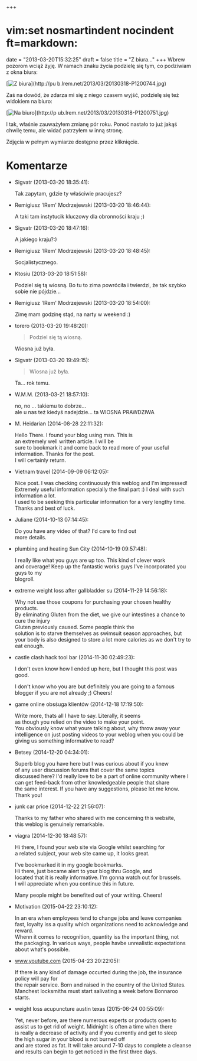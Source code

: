 +++
# vim:set nosmartindent nocindent ft=markdown:
date = "2013-03-20T15:32:25"
draft = false
title = "Z biura..."
+++
Wbrew pozorom wciąż żyję. W ramach znaku życia podzielę się tym, co podziwiam
z okna biura:

[![Z biura](http://pub.lrem.net/2013/03/20130318-P1200744-mini.jpg)](http://pu
b.lrem.net/2013/03/20130318-P1200744.jpg)

Zaś na dowód, że zdarza mi się z niego czasem wyjść, podzielę się też widokiem
na biuro:

[![Na biuro](http://pub.lrem.net/2013/03/20130318-P1200751-mini.jpg)](http://p
ub.lrem.net/2013/03/20130318-P1200751.jpg)

I tak, właśnie zauważyłem zmianę pór roku. Ponoć nastało to już jakąś chwilę
temu, ale widać patrzyłem w inną stronę.

Zdjęcia w pełnym wymiarze dostępne przez kliknięcie.

# Komentarze

* Sigvatr (2013-03-20 18:35:41): <p>Tak zapytam, gdzie ty właściwie
  pracujesz?</p>
* Remigiusz 'lRem' Modrzejewski (2013-03-20 18:46:44): <p>A taki tam instytucik
  kluczowy dla obronności kraju ;)</p>
* Sigvatr (2013-03-20 18:47:16): <p>A jakiego kraju?:)</p>
* Remigiusz 'lRem' Modrzejewski (2013-03-20 18:48:45): <p>Socjalistycznego.</p>
* Ktosiu (2013-03-20 18:51:58): <p>Podziel się tą wiosną. Bo tu to zima
  powróciła i twierdzi, że tak szybko sobie nie pójdzie...</p>
* Remigiusz 'lRem' Modrzejewski (2013-03-20 18:54:00): <p>Zimę mam godzinę stąd,
  na narty w weekend :)</p>
* torero (2013-03-20 19:48:20): <blockquote>   <p>Podziel się tą wiosną.</p>
  </blockquote>  <p>Wiosna już była.</p>
* Sigvatr (2013-03-20 19:49:15): <blockquote>   <p>Wiosna już była.</p>
  </blockquote>  <p>Ta... rok temu.</p>
* W.M.M. (2013-03-21 18:57:10): <p>no,  no ... takiemu to dobrze...<br /> ale u
  nas też kiedyś nadejdzie... ta WIOSNA PRAWDZIWA</p>
* M. Heidarian (2014-08-28 22:11:32): <p>Hello There. I found your blog using
  msn. This is <br /> an extremely well written article. I will be <br /> sure
  to bookmark it and come back to read more of your useful information. Thanks
  for the post.<br /> I will certainly return.</p>
* Vietnam travel (2014-09-09 06:12:05): <p>Nice post. I was checking
  continuously this weblog and I'm impressed!<br /> Extremely useful information
  specially the final part :) I deal with such information a lot.<br /> I used
  to be seeking this particular information for a very lengthy time.<br />
  Thanks and best of luck.</p>
* Juliane (2014-10-13 07:14:45): <p>Do you have any video of that? I'd care to
  find out <br /> more details.</p>
* plumbing and heating Sun City (2014-10-19 09:57:48): <p>I really like what you
  guys are up too. This kind of clever work <br /> and coverage! Keep up the
  fantastic works guys I've incorporated you guys to my <br /> blogroll.</p>
* extreme weight loss after gallbladder su (2014-11-29 14:56:18): <p>Why not use
  those coupons for purchasing your chosen healthy products.<br /> By
  eliminating Gluten from the diet, we give our intestines a chance to cure the
  injury <br /> Gluten previously caused. Some people think the <br /> solution
  is to starve themselves as swimsuit season approaches, but <br /> your body is
  also designed to store a lot more calories as we don't try to eat enough.</p>
* castle clash hack tool bar (2014-11-30 02:49:23): <p>I don't even know how I
  ended up here, but I thought this post was good.</p>  <p>I don't know who you
  are but definitely you are going to a famous blogger if you are not already ;)
  Cheers!</p>
* game online obsśuga klientów (2014-12-18 17:19:50): <p>Write more, thats all I
  have to say. Literally, it seems <br /> as though you relied on the video to
  make your point.<br /> You obviously know what youre talking about, why throw
  away your intelligence on just posting videos to your weblog when you could be
  giving us something informative to read?</p>
* Betsey (2014-12-20 04:34:01): <p>Superb blog you have here but I was curious
  about if you knew <br /> of any user discussion forums that cover the same
  topics <br /> discussed here? I'd really love to be a part of online community
  where I <br /> can get feed-back from other knowledgeable people that share
  <br /> the same interest. If you have any suggestions, please let me know.<br
  /> Thank you!</p>
* junk car price (2014-12-22 21:56:07): <p>Thanks to my father who shared with
  me concerning this website, <br /> this weblog is genuinely remarkable.</p>
* viagra (2014-12-30 18:48:57): <p>Hi there, I found your web site via Google
  whilst searching for <br /> a related subject, your web site came up, it looks
  great.</p>  <p>I've bookmarked it in my google bookmarks.<br /> Hi there, just
  became alert to your blog thru Google, and <br /> located that it is really
  informative. I'm gonna watch out for brussels.<br /> I will appreciate when
  you continue this in future.</p>  <p>Many people might be benefited out of
  your writing. Cheers!</p>
* Motivation (2015-04-22 23:10:12): <p>In an era when employees tend to change
  jobs and leave companies fast, loyalty iss a quality which organizations need
  to acknowledge and reward.<br /> Whenn it comes to recognition, quantity iss
  the important thing, not <br /> the packaging. In various ways, people havbe
  unrealistic expectations about what's possible.</p>
* www.youtube.com (2015-04-23 20:22:05): <p>If there is any kind of damage
  occurted during the job, the insurance policy will pay for <br /> the repair
  service. Born and raised in the country of the United States.<br /> Manchest
  locksmiths must start salivating a week before Bonnaroo starts.</p>
* weight loss acupuncture austin texas (2015-06-24 00:55:09): <p>Yet, never
  before, are there numerous experts or products open to <br /> assist us to get
  rid of weight. Midnight is often a time when there <br /> is really a decrease
  of activity and if you currently and get to sleep <br /> the high sugar in
  your blood is not burned off <br /> and are stored as fat. It will take around
  7-10 days to complete a cleanse <br /> and results can begin to get noticed in
  the first three days.</p>
